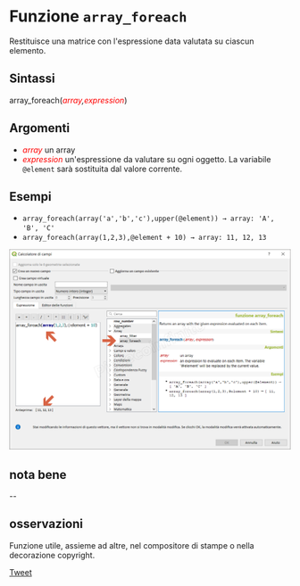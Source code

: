 # Funzione `array_foreach`

Restituisce una matrice con l'espressione data valutata su ciascun elemento.

## Sintassi

array_foreach(_<span style="color:red;">array</span>,<span style="color:red;">expression</span>_)

## Argomenti

* _<span style="color:red;">array</span>_ un array
* _<span style="color:red;">expression</span>_ un'espressione da valutare su ogni oggetto. La variabile `@element` sarà sostituita dal valore corrente.

## Esempi

* `array_foreach(array('a','b','c'),upper(@element)) → array: 'A', 'B', 'C'`
* `array_foreach(array(1,2,3),@element + 10) → array: 11, 12, 13`

![](/img/array/array_foreach/array_foreach1.png)

## nota bene

--

## osservazioni

Funzione utile, assieme ad altre, nel compositore di stampe o nella decorazione copyright.

[Tweet](https://twitter.com/etrimaille/status/1032631326418067457)
